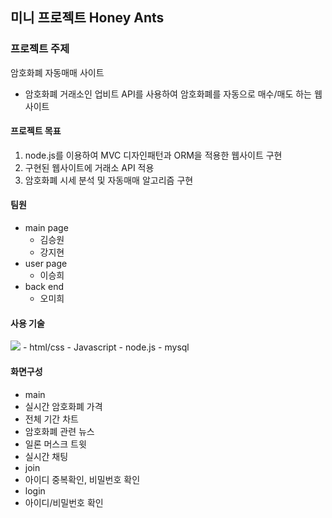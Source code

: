 ## 미니 프로젝트 Honey Ants

### 프로젝트 주제
암호화폐 자동매매 사이트
- 암호화폐 거래소인 업비트 API를 사용하여 암호화폐를 자동으로 매수/매도 하는 웹사이트 

#### 프로젝트 목표
1. node.js를 이용하여 MVC 디자인패턴과 ORM을 적용한 웹사이트 구현
2. 구현된 웹사이트에 거래소 API 적용
3. 암호화폐 시세 분석 및 자동매매 알고리즘 구현

#### 팀원
- main page
  - 김승원
  - 강지현
- user page 
  - 이승희
- back end
  - 오미희

#### 사용 기술
<img src="https://camo.githubusercontent.com/318695bb8bb3f74e026bb85d3b3a94aaf489017986ea5384d10a789617ec00ed/68747470733a2f2f696d672e736869656c64732e696f2f62616467652f4a6176615363726970742d4637444631453f7374796c653d666c61742d737175617265266c6f676f3d4a617661536372697074266c6f676f436f6c6f723d7768697465" data-canonical-src="https://img.shields.io/badge/JavaScript-F7DF1E?style=flat-square&amp;logo=JavaScript&amp;logoColor=white" style="max-width: 100%; user-select: auto;">
- html/css
- Javascript
- node.js
- mysql

#### 화면구성
- main
 - 실시간 암호화폐 가격
 - 전체 기간 차트
 - 암호화폐 관련 뉴스
 - 일론 머스크 트윗
 - 실시간 채팅
- join
 - 아이디 중복확인, 비밀번호 확인
- login
 - 아이디/비밀번호 확인



    



